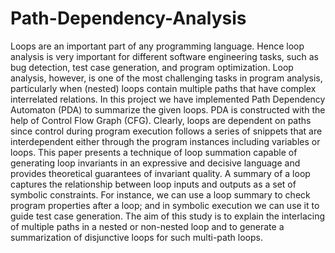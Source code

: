 # Path-Dependency-Analysis

Loops are an important part of any programming language. Hence loop analysis is very important
for different software engineering tasks, such as bug detection, test case generation, and program
optimization. Loop analysis, however, is one of the most challenging tasks in program analysis,
particularly when (nested) loops contain multiple paths that have complex interrelated relations. In 
this project we have implemented Path Dependency Automaton (PDA) to summarize the given loops. PDA 
is constructed with the help of Control Flow Graph (CFG). Clearly, loops are dependent on paths since 
control during program execution follows a series of snippets that are interdependent either through 
the program instances including variables or loops. This paper presents a technique of loop summation 
capable of generating loop invariants in an expressive and decisive language and provides theoretical 
guarantees of invariant quality. A summary of a loop captures the relationship between loop inputs and 
outputs as a set of symbolic constraints. For instance, we can use a loop summary to check program 
properties after a loop; and in symbolic execution we can use it to guide test case generation. 
The aim of this study is to explain the interlacing of multiple paths in a nested or non-nested loop and 
to generate a summarization of disjunctive loops for such multi-path loops.
